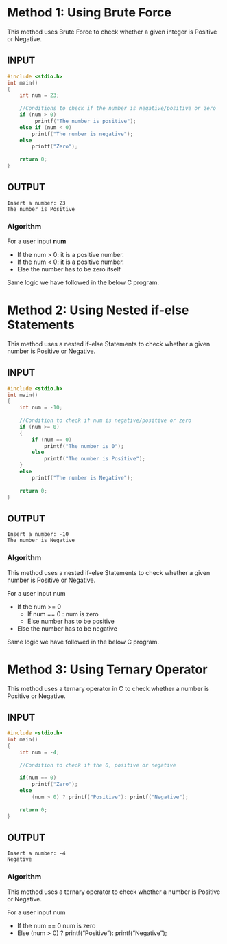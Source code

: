 # Method 1: Using Brute Force

This method uses Brute Force to check whether a given integer is Positive or Negative.

## INPUT
```c
#include <stdio.h>
int main()
{
    int num = 23;
      
    //Conditions to check if the number is negative/positive or zero
    if (num > 0)
         printf("The number is positive");
    else if (num < 0)
        printf("The number is negative");
    else
        printf("Zero");
    
    return 0;
}
```
## OUTPUT
```
Insert a number: 23
The number is Positive
```

### Algorithm

For a user input **num**

*   If the num > 0: it is a positive number.
*   If the num < 0: it is a positive number.
*   Else the number has to be zero itself

Same logic we have followed in the below C program. 

# Method 2: Using Nested if-else Statements

This method uses a nested if-else Statements to check whether a given number is Positive or Negative.

## INPUT
```c
#include <stdio.h>
int main()
{
    int num = -10;
    
    //Condition to check if num is negative/positive or zero
    if (num >= 0)
    {
        if (num == 0)
            printf("The number is 0");
        else
            printf("The number is Positive");
    }
    else
        printf("The number is Negative");
    
    return 0;
}
```
## OUTPUT
```
Insert a number: -10
The number is Negative
```

### Algorithm

This method uses a nested if-else Statements to check whether a given number is Positive or Negative.

For a user input num

*   If the num >= 0
    *   If num == 0 : num is zero
    *   Else number has to be positive 
*   Else the number has to be negative

Same logic we have followed in the below C program. 

# Method 3: Using Ternary Operator

This method uses a ternary operator in C to check whether a number is Positive or Negative.

## INPUT
```c
#include <stdio.h>
int main()
{
    int num = -4;
    
    //Condition to check if the 0, positive or negative
    
    if(num == 0)
        printf("Zero");
    else
        (num > 0) ? printf("Positive"): printf("Negative");
    
    return 0;
}
```
## OUTPUT
```
Insert a number: -4
Negative
```

### Algorithm

This method uses a ternary operator to check whether a number is Positive or Negative.

For a user input num

*   If the num == 0 num is zero
*   Else (num > 0) ? printf(“Positive”): printf(“Negative”);